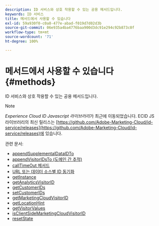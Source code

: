 ```yaml
---
description: ID 서비스와 상호 작용할 수 있는 공용 메서드입니다.
keywords: ID 서비스
title: 메서드에서 사용할 수 있습니다
exl-id: 59a930f0-c0a8-477e-abad-f019d7d02d3b
source-git-commit: 06e935a4ba4776baa900d3dc91e294c92b873c0f
workflow-type: tm+mt
source-wordcount: '71'
ht-degree: 100%

---
```


# 메서드에서 사용할 수 있습니다{#methods}

ID 서비스와 상호 작용할 수 있는 공용 메서드입니다.

>[!NOTE]
>
>*Experience Cloud ID Javascript 라이브러리*&#x200B;가 최근에 이동되었습니다. ECID JS 라이브러리의 최신 릴리스는 [https://github.com/Adobe-Marketing-Cloud/id-service/releases](https://github.com/Adobe-Marketing-Cloud/id-service/releases)에 있습니다.

관련 문서:

+ [appendSupplementalDataIDTo](appendsupplementaldataidto.md)
+ [appendVisitorIDsTo (도메인 간 추적)](appendvisitorid.md)
+ [callTimeOut 메서드](timeout-functions.md)
+ [URL 또는 데이터 소스별 ID 동기화](idsync.md)
+ [getInstance](getinstance.md)
+ [getAnalyticsVisitorID](getanalyticsvisitorid.md)
+ [getCustomerIDs](getcustomerids.md)
+ [setCustomerIDs](setcustomerids.md)
+ [getMarketingCloudVisitorID](getmcvid.md)
+ [getLocationHint](getlocationhint.md)
+ [getVisitorValues](getvisitorvalues.md)
+ [isClientSideMarketingCloudVisitorID](client-side-id.md)
+ [resetState](resetstate.md)
